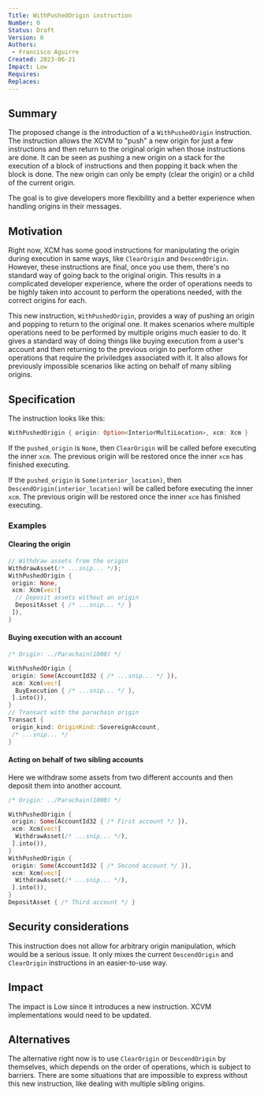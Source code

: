 ```yaml
---
Title: WithPushedOrigin instruction
Number: 0
Status: Draft
Version: 0
Authors:
 - Francisco Aguirre
Created: 2023-06-21
Impact: Low
Requires:
Replaces:
---
```


## Summary

The proposed change is the introduction of a `WithPushedOrigin` instruction.
The instruction allows the XCVM to "push" a new origin for just a few instructions and then return to the original origin when those instructions are done.
It can be seen as pushing a new origin on a stack for the execution of a block of instructions and then popping it back when the block is done.
The new origin can only be empty (clear the origin) or a child of the current origin.

The goal is to give developers more flexibility and a better experience when handling origins in their messages.

## Motivation

Right now, XCM has some good instructions for manipulating the origin during execution in same ways, like `ClearOrigin` and `DescendOrigin`.
However, these instructions are final, once you use them, there's no standard way of going back to the original origin.
This results in a complicated developer experience, where the order of operations needs to be highly taken into account to perform the operations needed, with the correct origins for each.

This new instruction, `WithPushedOrigin`, provides a way of pushing an origin and popping to return to the original one.
It makes scenarios where multiple operations need to be performed by multiple origins much easier to do.
It gives a standard way of doing things like buying execution from a user's account and then returning to the previous origin to perform other operations that require the priviledges associated with it.
It also allows for previously impossible scenarios like acting on behalf of many sibling origins.

## Specification

The instruction looks like this:

```rust
WithPushedOrigin { origin: Option<InteriorMultiLocation>, xcm: Xcm }
```

If the `pushed_origin` is `None`, then `ClearOrigin` will be called before executing the inner `xcm`.
The previous origin will be restored once the inner `xcm` has finished executing.

If the `pushed_origin` is `Some(interior_location)`, then `DescendOrigin(interior_location)` will be called before executing the inner `xcm`.
The previous origin will be restored once the inner `xcm` has finished executing.

### Examples

#### Clearing the origin

```rust
// Withdraw assets from the origin
WithdrawAsset(/* ...snip... */);
WithPushedOrigin {
 origin: None,
 xcm: Xcm(vec![
  // Deposit assets without an origin
  DepositAsset { /* ...snip... */ }
 ]),
}
```

#### Buying execution with an account

```rust
/* Origin: ../Parachain(1000) */

WithPushedOrigin {
 origin: Some(AccountId32 { /* ...snip... */ }),
 xcm: Xcm(vec![
  BuyExecution { /* ...snip... */ },
 ].into()),
}
// Transact with the parachain origin
Transact {
 origin_kind: OriginKind::SovereignAccount,
 /* ...snip... */
}
```

#### Acting on behalf of two sibling accounts

Here we withdraw some assets from two different accounts and then deposit them into another account.

```rust
/* Origin: ../Parachain(1000) */

WithPushedOrigin {
 origin: Some(AccountId32 { /* First account */ }),
 xcm: Xcm(vec![
  WithdrawAsset(/* ...snip... */),
 ].into()),
}
WithPushedOrigin {
 origin: Some(AccountId32 { /* Second account */ }),
 xcm: Xcm(vec![
  WithdrawAsset(/* ...snip... */),
 ].into()),
}
DepositAsset { /* Third account */ }
```

## Security considerations

This instruction does not allow for arbitrary origin manipulation, which would be a serious issue.
It only mixes the current `DescendOrigin` and `ClearOrigin` instructions in an easier-to-use way.

## Impact

The impact is Low since it introduces a new instruction. XCVM implementations would need to be updated.

## Alternatives

The alternative right now is to use `ClearOrigin` or `DescendOrigin` by themselves, which depends on the order of operations, which is subject to barriers.
There are some situations that are impossible to express without this new instruction, like dealing with multiple sibling origins.
